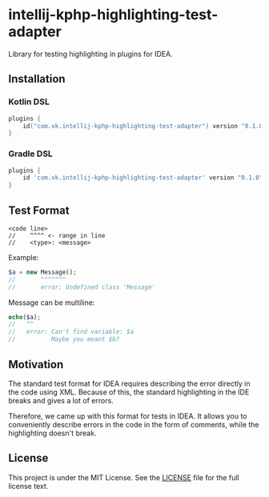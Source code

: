 # intellij-kphp-highlighting-test-adapter

Library for testing highlighting in plugins for IDEA.

## Installation

### Kotlin DSL

```kotlin
plugins {
    id("com.vk.intellij-kphp-highlighting-test-adapter") version "0.1.0"
}
```

### Gradle DSL

```groovy
plugins {
    id 'com.vk.intellij-kphp-highlighting-test-adapter' version "0.1.0"
}
```

## Test Format

```text
<code line>
//    ^^^^ <- range in line
//    <type>: <message>
```

Example:

```php
$a = new Message();
//       ^^^^^^^
//       error: Undefined class 'Message'
```

Message can be multiline:

```php
echo($a);
//   ^^
//   error: Can't find variable: $a
//          Maybe you meant $b?
```

## Motivation

The standard test format for IDEA requires describing the error directly in the code using XML.
Because of this, the standard highlighting in the IDE breaks and gives a lot of errors.

Therefore, we came up with this format for tests in IDEA.
It allows you to conveniently describe errors in the code in the form of comments,
while the highlighting doesn't break.

## License

This project is under the MIT License. See the 
[LICENSE](./LICENSE)
file for the full license text.
